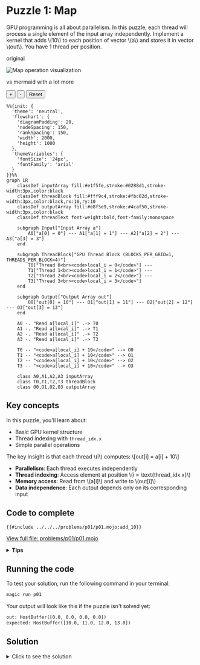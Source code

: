 # Puzzle 1: Map

GPU programming is all about parallelism. In this puzzle, each thread will process a single element of the input array independently.
Implement a kernel that adds \\(10\\) to each position of vector \\(a\\) and stores it in vector \\(out\\). You have 1 thread per position.

original

![Map operation visualization](https://raw.githubusercontent.com/srush/GPU-Puzzles/main/GPU_puzzlers_files/GPU_puzzlers_14_1.svg)


vs mermaid with a lot more

<div class="mermaid-container">
    <div class="zoom-controls">
        <button onclick="zoomMermaid(1.2)" title="Zoom In">+</button>
        <button onclick="zoomMermaid(0.8)" title="Zoom Out">-</button>
        <button onclick="resetMermaidZoom()" title="Reset">Reset</button>
    </div>

```mermaid
%%{init: {
  'theme': 'neutral',
  'flowchart': {
    'diagramPadding': 20,
    'nodeSpacing': 150,
    'rankSpacing': 150,
    'width': 2000,
    'height': 1000
  },
  'themeVariables': {
    'fontSize': '24px',
    'fontFamily': 'arial'
  }
}}%%
graph LR
    classDef inputArray fill:#e1f5fe,stroke:#0288d1,stroke-width:3px,color:black
    classDef threadBlock fill:#fff9c4,stroke:#fbc02d,stroke-width:3px,color:black,rx:10,ry:10
    classDef outputArray fill:#e8f5e9,stroke:#4caf50,stroke-width:3px,color:black
    classDef threadText font-weight:bold,font-family:monospace

    subgraph Input["Input Array a"]
        A0["a[0] = 0"] --- A1["a[1] = 1"] --- A2["a[2] = 2"] --- A3["a[3] = 3"]
    end

    subgraph ThreadBlock["GPU Thread Block (BLOCKS_PER_GRID=1, THREADS_PER_BLOCK=4)"]
        T0["Thread 0<br><code>local_i = 0</code>"] ---
        T1["Thread 1<br><code>local_i = 1</code>"] ---
        T2["Thread 2<br><code>local_i = 2</code>"] ---
        T3["Thread 3<br><code>local_i = 3</code>"]
    end

    subgraph Output["Output Array out"]
        O0["out[0] = 10"] --- O1["out[1] = 11"] --- O2["out[2] = 12"] --- O3["out[3] = 13"]
    end

    A0 -. "Read a[local_i]" .-> T0
    A1 -. "Read a[local_i]" .-> T1
    A2 -. "Read a[local_i]" .-> T2
    A3 -. "Read a[local_i]" .-> T3

    T0 -- "<code>a[local_i] + 10</code>" --> O0
    T1 -- "<code>a[local_i] + 10</code>" --> O1
    T2 -- "<code>a[local_i] + 10</code>" --> O2
    T3 -- "<code>a[local_i] + 10</code>" --> O3

    class A0,A1,A2,A3 inputArray
    class T0,T1,T2,T3 threadBlock
    class O0,O1,O2,O3 outputArray
```

</div>

## Key concepts

In this puzzle, you'll learn about:
- Basic GPU kernel structure
- Thread indexing with `thread_idx.x`
- Simple parallel operations

The key insight is that each thread \\(i\\) computes: \\[out[i] = a[i] + 10\\]

- **Parallelism**: Each thread executes independently
- **Thread indexing**: Access element at position \\(i = \\text{thread\_idx.x}\\)
- **Memory access**: Read from \\(a[i]\\) and write to \\(out[i]\\)
- **Data independence**: Each output depends only on its corresponding input

## Code to complete

```mojo
{{#include ../../../problems/p01/p01.mojo:add_10}}
```
<a href="{{#include ../_includes/repo_url.md}}/blob/main/problems/p01/p01.mojo" class="filename">View full file: problems/p01/p01.mojo</a>

<details>
<summary><strong>Tips</strong></summary>

<div class="solution-tips">

1. Store `thread_idx.x` in `local_i`
2. Add 10 to `a[local_i]`
3. Store result in `out[local_i]`
</div>
</details>

## Running the code

To test your solution, run the following command in your terminal:

```bash
magic run p01
```

Your output will look like this if the puzzle isn't solved yet:
```txt
out: HostBuffer([0.0, 0.0, 0.0, 0.0])
expected: HostBuffer([10.0, 11.0, 12.0, 13.0])
```

## Solution

<details>
<summary>Click to see the solution</summary>

```mojo
{{#include ../../../solutions/p01/p01.mojo:add_10_solution}}
```

<div class="solution-explanation">

This solution:
- Gets thread index with `local_i = thread_idx.x`
- Adds 10 to input value: `out[local_i] = a[local_i] + 10.0`
</div>
</details>



